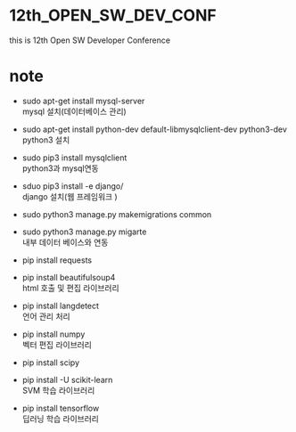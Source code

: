 # 12th_OPEN_SW_DEV_CONF
this is 12th Open SW Developer Conference

# note
* sudo apt-get install mysql-server<br>
mysql 설치(데이터베이스 관리)
* sudo apt-get install python-dev default-libmysqlclient-dev python3-dev<br>
python3 설치
* sudo pip3 install mysqlclient<br>
python3과 mysql연동
* sduo pip3 install -e django/<br>
django 설치(웹 프레임워크 )
* sudo python3 manage.py makemigrations common
* sudo python3 manage.py migarte<br>
내부 데이터 베이스와 연동
* pip install requests
* pip install beautifulsoup4<br>
html 호출 및 편집 라이브러리
* pip install langdetect<br>
언어 관리 처리

* pip install numpy<br>
벡터 편집 라이브러리
* pip install scipy
* pip install -U scikit-learn<br>
SVM 학습 라이브러리
* pip install tensorflow<br>
딥러닝 학습 라이브러리
